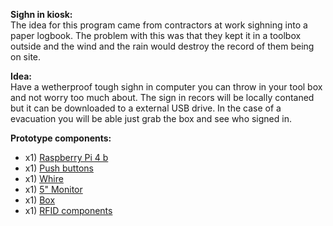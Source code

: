 **Sighn in kiosk:** <br>
The idea for this program came from contractors at work sighning into a paper logbook. The problem with this was that they kept it in a toolbox outside and 
the wind and the rain would destroy the record of them being on site.

**Idea:** <br>
Have a wetherproof tough sighn in computer you can throw in your tool box and not worry too much about. The sign in recors will be locally contaned but it can be downloaded 
to a external USB drive. In the case of a evacuation you will be able just grab the box and see who signed in.

**Prototype components:** <br>

* x1) [Raspberry Pi 4 b](https://www.adafruit.com/product/4295?src=raspberrypi)
* x1) [Push buttons](https://a.co/d/06vNeSJQ)
* x1) [Whire](https://a.co/d/0abhsdWm)
* x1) [5" Monitor](https://a.co/d/067CIb1N)
* x1) [Box](https://a.co/d/0268DwQc)
* x1) [RFID components](https://a.co/d/02DW074d)
